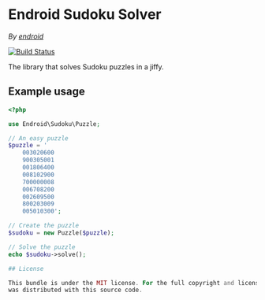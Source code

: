Endroid Sudoku Solver
=====================

*By [endroid](http://endroid.nl/)*

[![Build Status](https://secure.travis-ci.org/endroid/Sudoku.png)](http://travis-ci.org/endroid/Sudoku)

The library that solves Sudoku puzzles in a jiffy.

Example usage
-------------

``` php
<?php

use Endroid\Sudoku\Puzzle;

// An easy puzzle
$puzzle = '
    003020600
    900305001
    001806400
    008102900
    700000008
    006708200
    002609500
    800203009
    005010300';

// Create the puzzle
$sudoku = new Puzzle($puzzle);

// Solve the puzzle
echo $sudoku->solve();

## License

This bundle is under the MIT license. For the full copyright and license information, please view the LICENSE file that
was distributed with this source code.
